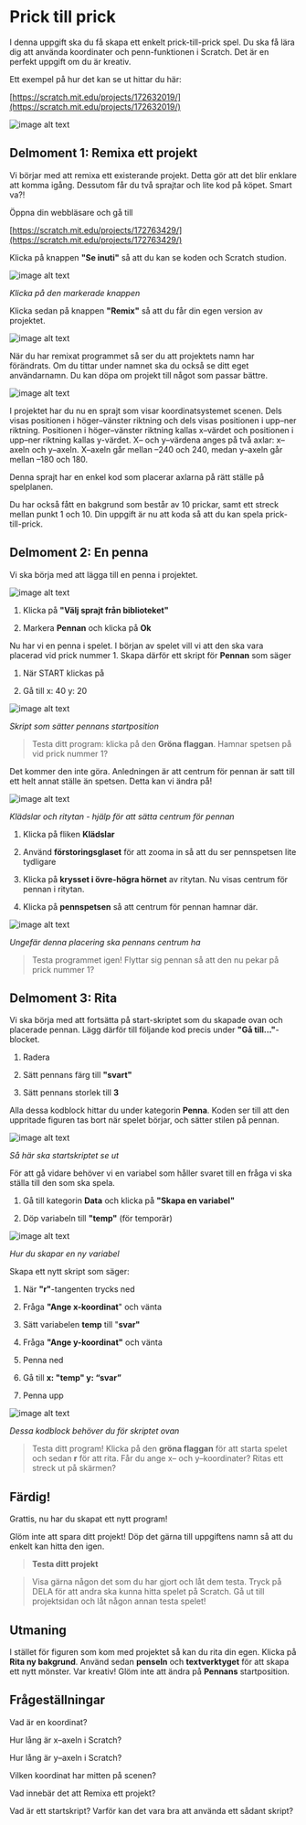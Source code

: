 # Prick till prick

I denna uppgift ska du få skapa ett enkelt prick-till-prick spel. Du ska få lära dig att använda koordinater och penn-funktionen i Scratch. Det är en perfekt uppgift om du är kreativ.

Ett exempel på hur det kan se ut hittar du här:

[https://scratch.mit.edu/projects/172632019/](https://scratch.mit.edu/projects/172632019/)

![image alt text](image_0.png)

## Delmoment 1: Remixa ett projekt

Vi börjar med att remixa ett existerande projekt. Detta gör att det blir enklare att komma igång. Dessutom får du två sprajtar och lite kod på köpet. Smart va?!

Öppna din webbläsare och gå till

[https://scratch.mit.edu/projects/172763429/](https://scratch.mit.edu/projects/172763429/)

Klicka på knappen **"Se inuti"** så att du kan se koden och Scratch studion.

![image alt text](image_1.png)

*Klicka på den markerade knappen*

Klicka sedan på knappen **"Remix"** så att du får din egen version av projektet.

![image alt text](image_2.png)

När du har remixat programmet så ser du att projektets namn har förändrats. Om du tittar under namnet ska du också se ditt eget användarnamn. Du kan döpa om projekt till något som passar bättre.

![image alt text](image_3.png)

I projektet har du nu en sprajt som visar koordinatsystemet scenen. Dels visas positionen i höger–vänster riktning och dels visas positionen i upp–ner riktning. Positionen i höger–vänster riktning kallas x–värdet och positionen i upp–ner riktning kallas y-värdet. X– och y–värdena anges på två axlar: x–axeln och y–axeln. X–axeln går mellan –240 och 240, medan y–axeln går mellan –180 och 180.

Denna sprajt har en enkel kod som placerar axlarna på rätt ställe på spelplanen.

Du har också fått en bakgrund som består av 10 prickar, samt ett streck mellan punkt 1 och 10. Din uppgift är nu att koda så att du kan spela prick-till-prick.

## Delmoment 2: En penna

Vi ska börja med att lägga till en penna i projektet.

![image alt text](image_4.png)

1. Klicka på **"Välj sprajt från biblioteket"**

2. Markera **Pennan** och klicka på **Ok**

Nu har vi en penna i spelet. I början av spelet vill vi att den ska vara placerad vid prick nummer 1. Skapa därför ett skript för **Pennan** som säger

1. När START klickas på

2. Gå till x: 40 y: 20

![image alt text](image_5.png)

*Skript som sätter pennans startposition*

> Testa ditt program: klicka på den **Gröna flaggan**. Hamnar spetsen på vid prick nummer 1?

Det kommer den inte göra. Anledningen är att centrum för pennan är satt till ett helt annat ställe än spetsen. Detta kan vi ändra på!

![image alt text](image_6.png)

*Klädslar och ritytan - hjälp för att sätta centrum för pennan*

1. Klicka på fliken **Klädslar**

2. Använd **förstoringsglaset** för att zooma in så att du ser pennspetsen lite tydligare

3. Klicka på **krysset i övre-högra hörnet** av ritytan. Nu visas centrum för pennan i ritytan.

4. Klicka på **pennspetsen** så att centrum för pennan hamnar där.   

![image alt text](image_7.png)

*Ungefär denna placering ska pennans centrum ha*

> Testa programmet igen! Flyttar sig pennan så att den nu pekar på prick nummer 1?

## Delmoment 3: Rita

Vi ska börja med att fortsätta på start-skriptet som du skapade ovan och placerade pennan. Lägg därför till följande kod precis under **"Gå till..."**-blocket.

1. Radera

2. Sätt pennans färg till **"svart"**

3. Sätt pennans storlek till **3**

Alla dessa kodblock hittar du under kategorin **Penna**. Koden ser till att den uppritade figuren tas bort när spelet börjar, och sätter stilen på pennan.

![image alt text](image_8.png)

*Så här ska startskriptet se ut*

För att gå vidare behöver vi en variabel som håller svaret till en fråga vi ska ställa till den som ska spela.

1. Gå till kategorin **Data** och klicka på **"Skapa en variabel"**

2. Döp variabeln till **"temp"** (för temporär)

![image alt text](image_9.png)

*Hur du skapar en ny variabel*

Skapa ett nytt skript som säger:

1. När **"r"**-tangenten trycks ned

2. Fråga **"Ange x-koordinat**" och vänta

3. Sätt variabelen **temp** till "**svar"**

4. Fråga **"Ange y-koordinat"** och vänta

5. Penna ned

6. Gå till **x: "temp" y: “svar”**

7. Penna upp

![image alt text](image_10.png)

*Dessa kodblock behöver du för skriptet ovan*

> Testa ditt program! Klicka på den **gröna flaggan** för att starta spelet och sedan **r** för att rita. Får du ange x– och y–koordinater? Ritas ett streck ut på skärmen?

## Färdig!

Grattis, nu har du skapat ett nytt program!

Glöm inte att spara ditt projekt! Döp det gärna till uppgiftens namn så att du enkelt kan hitta den igen.

> **Testa ditt projekt**

> Visa gärna någon det som du har gjort och låt dem testa. Tryck på DELA för att andra ska kunna hitta spelet på Scratch. Gå ut till projektsidan och låt någon annan testa spelet!

## Utmaning

I stället för figuren som kom med projektet så kan du rita din egen. Klicka på **Rita ny bakgrund**. Använd sedan **penseln** och **textverktyget** för att skapa ett nytt mönster. Var kreativ! Glöm inte att ändra på **Pennans** startposition.

## Frågeställningar

Vad är en koordinat?

Hur lång är x–axeln i Scratch?

Hur lång är y–axeln i Scratch?

Vilken koordinat har mitten på scenen?

Vad innebär det att Remixa ett projekt?

Vad är ett startskript? Varför kan det vara bra att använda ett sådant skript?

